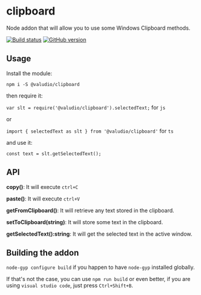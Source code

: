 # clipboard

Node addon that will allow you to use some Windows Clipboard methods.

[![Build status](https://ci.appveyor.com/api/projects/status/lqalp2kjj3e482hq?svg=true)](https://ci.appveyor.com/project/robertohuertasm/clipboard)
[![GitHub version](https://badge.fury.io/gh/valudio%2Fclipboard.svg)](https://badge.fury.io/gh/valudio%2Fclipboard)


## Usage

Install the module:

`npm i -S @valudio/clipboard`

then require it:

`var slt = require('@valudio/clipboard').selectedText;` for `js`

or

`import { selectedText as slt } from '@valudio/clipboard'` for `ts`

and use it:

`const text = slt.getSelectedText();`

## API

**copy()**: It will execute `ctrl+C`

**paste()**: It will execute `ctrl+V`

**getFromClipboard()**: It will retrieve any text stored in the clipboard.

**setToClipboard(string)**: It will store some text in the clipboard.

**getSelectedText():string**: It will get the selected text in the active window.

## Building the addon

`node-gyp configure build` if you happen to have `node-gyp` installed globally. 

If that's not the case, you can use `npm run build` or even better, if you are using `visual studio code`, just press `Ctrl+Shift+B`.